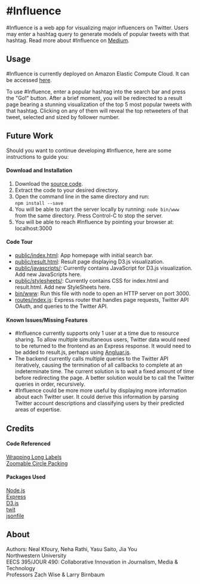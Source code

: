 # \#Influence
\#Influence is a web app for visualizing major influencers on Twitter. Users may enter a hashtag query to generate models of popular tweets with that hashtag. Read more about \#Influence on [Medium](https://medium.com/@jiayoumedill/70c3dc0bcd65).

## Usage
\#Influence is currently deployed on Amazon Elastic Compute Cloud. It can be accessed [here](http://52.24.28.184).  
  
  To use \#Influence, enter a popular hashtag into the search bar and press the "Go!" button. After a brief moment, you will be redirected to a result page bearing a stunning visualization of the top 5 most popular tweets with that hashtag. Clicking on any of them will reveal the top retweeters of that tweet, selected and sized by follower number.


## Future Work
Should you want to continue developing #Influence, here are some instructions to guide you:
#### Download and Installation
  1. Download the [source code](https://github.com/nakfoury/TwInfluence/archive/master.zip).  
  2. Extract the code to your desired directory.  
  3. Open the command line in the same directory and run:  
  ```npm install --save```
  4. You will be able to start the server locally by running:
  ```node bin/www```  
from the same directory. Press Control-C to stop the server.
  5. You will be able to reach #Influence by pointing your browser at: localhost:3000  
  
#### Code Tour
- [public/index.html](https://github.com/nakfoury/TwInfluence/blob/master/public/index.html): App homepage with initial search bar.  
- [public/result.html](https://github.com/nakfoury/TwInfluence/blob/master/public/result.html): Result page displaying D3.js visualization.  
- [public/javascripts/](https://github.com/nakfoury/TwInfluence/tree/master/public/javascripts): Currently contains JavaScript for D3.js visualization. Add new JavaScripts here.  
- [public/stylesheets/](https://github.com/nakfoury/TwInfluence/tree/master/public/javascripts): Currently contains CSS for index.html and result.html. Add new StyleSheets here. 
- [bin/www](https://github.com/nakfoury/TwInfluence/blob/master/bin/www): Run this file with node to open an HTTP server on port 3000.  
- [routes/index.js](https://github.com/nakfoury/TwInfluence/blob/master/routes/index.js): Express router that handles page requests, Twitter API OAuth, and queries to the Twitter API.  

#### Known Issues/Missing Features
- \#Influence currently supports only 1 user at a time due to resource sharing. To allow multiple simultaneous users, Twitter data would need to be returned to the frontend as an Express response. It would need to be added to result.js, perhaps using [Angluar.js](https://angularjs.org/).  
- The backend currently calls multiple queries to the Twitter API iteratively, causing the termination of all callbacks to complete at an indeterminate time. The current solution is to wait a fixed amount of time before redirecting the page. A better solution would be to call the Twitter queries in order, recursively.  
- \#Influence could be more more useful by displaying more information about each Twitter user. It could derive this information by parsing Twitter account descriptions and classifying users by their predicted areas of expertise.  

## Credits
#### Code Referenced  
[Wrapping Long Labels](http://bl.ocks.org/mbostock/7555321)  
[Zoomable Circle Packing](http://bl.ocks.org/mbostock/7607535)
#### Packages Used  
[Node.js](https://nodejs.org/)  
[Express](http://expressjs.com/)  
[D3.js](http://d3js.org/)  
[twit](https://github.com/ttezel/twit)  
[jsonfile](https://www.npmjs.com/package/jsonfile)  
## About
Authors: Neal Kfoury, Neha Rathi, Yasu Saito, Jia You  
Northwestern University  
EECS 395/JOUR 490: Collaborative Innovation in Journalism, Media & Technology  
Professors Zach Wise & Larry Birnbaum  
